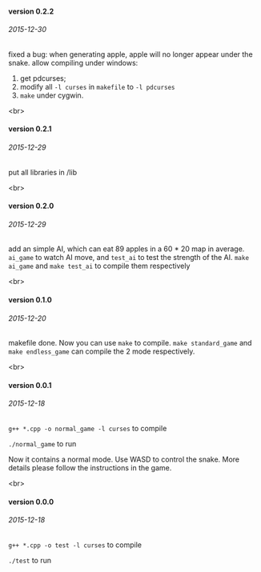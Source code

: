 #### version 0.2.2
###### 2015-12-30

fixed a bug: when generating apple, apple will no longer appear under the snake.
allow compiling under windows:
1. get pdcurses;
2. modify all `-l curses` in `makefile` to `-l pdcurses`
3. `make` under cygwin.

<br\>
#### version 0.2.1
###### 2015-12-29

put all libraries in /lib

<br\>
#### version 0.2.0
###### 2015-12-29

add an simple AI, which can eat 89 apples in a 60 * 20 map in average.
`ai_game` to watch AI move, and `test_ai` to test the strength of the AI.
`make ai_game` and `make test_ai` to compile them respectively

<br\>
#### version 0.1.0
###### 2015-12-20

makefile done. Now you can use `make` to compile.
`make standard_game` and `make endless_game` can compile the 2 mode respectively.

<br\>
#### version 0.0.1
###### 2015-12-18
`g++ *.cpp -o normal_game -l curses` to compile

`./normal_game` to run

Now it contains a normal mode. Use WASD to control the snake. More details please follow the instructions in the game.

<br\>
#### version 0.0.0
###### 2015-12-18
`g++ *.cpp -o test -l curses` to compile

`./test` to run